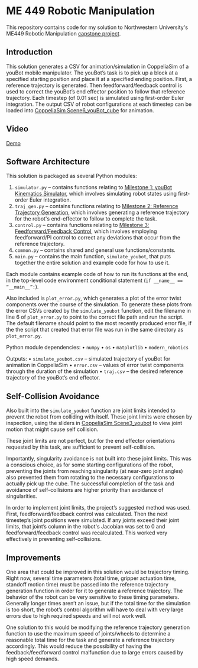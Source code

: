 # ME 449 Robotic Manipulation
This repository contains code for my solution to Northwestern University's ME449 Robotic Manipulation [capstone project](http://hades.mech.northwestern.edu/index.php/Mobile_Manipulation_Capstone_2022).

## Introduction
This solution generates a CSV for animation/simulation in CoppeliaSim of a youBot mobile manipulator. The youBot’s task is to pick up a block at a specified starting position and place it at a specified ending position. First, a reference trajectory is generated. Then feedforward/feedback control is used to correct the youBot’s end effector position to follow that reference trajectory. Each timestep (of 0.01 sec) is simulated using first-order Euler integration. The output CSV of robot configurations at each timestep can be loaded into [CoppeliaSim Scene6_youBot_cube](http://hades.mech.northwestern.edu/index.php/CoppeliaSim_Introduction#Scene_6:_CSV_Mobile_Manipulation_youBot) for animation.

## Video

[Demo](https://user-images.githubusercontent.com/113186159/207950676-59f4c977-5b5b-4e97-9b56-85e5ac07f1c0.mp4)

## Software Architecture
This solution is packaged as several Python modules:
1. `simulator.py` – contains functions relating to [Milestone 1: youBot Kinematics Simulator](http://hades.mech.northwestern.edu/index.php/Mobile_Manipulation_Capstone_2022#Milestone_1:_youBot_Kinematics_Simulator_and_csv_Output), which involves simulating robot states using first-order Euler integration.
2. `traj_gen.py` – contains functions relating to [Milestone 2: Reference Trajectory Generation](http://hades.mech.northwestern.edu/index.php/Mobile_Manipulation_Capstone_2022#Milestone_2:_Reference_Trajectory_Generation), which involves generating a reference trajectory for the robot's end-effector to follow to complete the task.
3. `control.py` – contains functions relating to [Milestone 3: Feedforward/Feedback Control](http://hades.mech.northwestern.edu/index.php/Mobile_Manipulation_Capstone_2022#Milestone_3:_Feedforward_Control), which involves employing feedforward/PI control to correct any deviations that occur from the reference trajectory.
4. `common.py` – contains shared and general use functions/constants.
5. `main.py` – contains the main function, `simulate_youbot`, that puts together the entire solution and example code for how to use it.

Each module contains example code of how to run its functions at the end, in the top-level code environment conditional statement (`if __name__ == “__main__”:`).

Also included is `plot_error.py`, which generates a plot of the error twist components over the course of the simulation. To generate these plots from the error CSVs created by the `simulate_youbot` function, edit the filename in line 6 of `plot_error.py` to point to the correct file path and run the script. The default filename should point to the most recently produced error file, if the the script that created that error file was run in the same directory as `plot_error.py`.

Python module dependencies:
    • `numpy`
    • `os`
    • `matplotlib`
    • `modern_robotics`

Outputs:
    • `simulate_youbot.csv` – simulated trajectory of youBot for animation in CoppeliaSim
    • `error.csv` – values of error twist components through the duration of the simulation
    • `traj.csv` – the desired reference trajectory of the youBot’s end effector.

## Self-Collision Avoidance
Also built into the `simulate_youbot` function are joint limits intended to prevent the robot from colliding with itself. These joint limits were chosen by inspection, using the sliders in [CoppeliaSim Scene3_youbot](http://hades.mech.northwestern.edu/index.php/CoppeliaSim_Introduction#Scene_3:_Interactive_youBot) to view joint motion that might cause self collision.

These joint limits are not perfect, but for the end effector orientations requested by this task, are sufficient to prevent self-collision.

Importantly, singularity avoidance is not built into these joint limits. This was a conscious choice, as for some starting configurations of the robot, preventing the joints from reaching singularity (at near-zero joint angles) also prevented them from rotating to the necessary configurations to actually pick up the cube. The successful completion of the task and avoidance of self-collisions are higher priority than avoidance of singularities.

In order to implement joint limits, the project’s suggested method was used. First, feedforward/feedback control was calculated. Then the next timestep’s joint positions were simulated. If any joints exceed their joint limits, that joint’s column in the robot's Jacobian was set to 0 and feedforward/feedback control was recalculated. This worked very effectively in preventing self-collisions.

## Improvements
One area that could be improved in this solution would be trajectory timing. Right now, several time parameters (total time, gripper actuation time, standoff motion time) must be passed into the reference trajectory generation function in order for it to generate a reference trajectory. The behavior of the robot can be very sensitive to these timing parameters. Generally longer times aren’t an issue, but if the total time for the simulation is too short, the robot’s control algorithm will have to deal with very large errors due to high required speeds and will not work well.

One solution to this would be modifying the reference trajectory generation function to use the maximum speed of joints/wheels to determine a reasonable total time for the task and generate a reference trajectory accordingly. This would reduce the possibility of having the feedback/feedforward control malfunction due to large errors caused by high speed demands.
